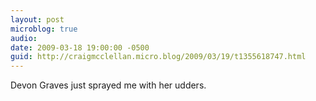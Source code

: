```yaml
---
layout: post
microblog: true
audio: 
date: 2009-03-18 19:00:00 -0500
guid: http://craigmcclellan.micro.blog/2009/03/19/t1355618747.html
---
```

Devon Graves just sprayed me with her udders.
